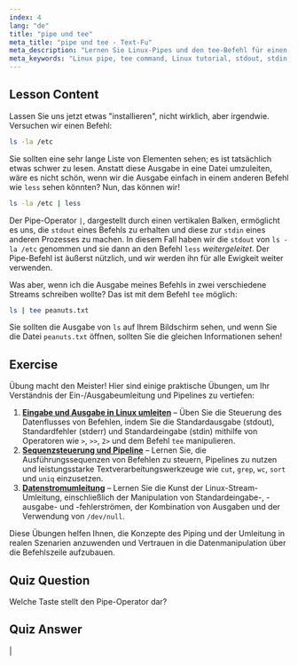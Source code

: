 ```yaml
---
index: 4
lang: "de"
title: "pipe und tee"
meta_title: "pipe und tee - Text-Fu"
meta_description: "Lernen Sie Linux-Pipes und den tee-Befehl für einen effizienten Datenfluss in der Befehlszeile. Verstehen Sie stdout, stdin und Dateiausgabe. Verbessern Sie Ihre Linux-Kenntnisse!"
meta_keywords: "Linux pipe, tee command, Linux tutorial, stdout, stdin, beginner Linux, command line, Linux guide"
---
```


## Lesson Content

Lassen Sie uns jetzt etwas "installieren", nicht wirklich, aber irgendwie. Versuchen wir einen Befehl:

```bash
ls -la /etc
```

Sie sollten eine sehr lange Liste von Elementen sehen; es ist tatsächlich etwas schwer zu lesen. Anstatt diese Ausgabe in eine Datei umzuleiten, wäre es nicht schön, wenn wir die Ausgabe einfach in einem anderen Befehl wie `less` sehen könnten? Nun, das können wir!

```bash
ls -la /etc | less
```

Der Pipe-Operator `|`, dargestellt durch einen vertikalen Balken, ermöglicht es uns, die `stdout` eines Befehls zu erhalten und diese zur `stdin` eines anderen Prozesses zu machen. In diesem Fall haben wir die `stdout` von `ls -la /etc` genommen und sie dann an den Befehl `less` _weitergeleitet_. Der Pipe-Befehl ist äußerst nützlich, und wir werden ihn für alle Ewigkeit weiter verwenden.

Was aber, wenn ich die Ausgabe meines Befehls in zwei verschiedene Streams schreiben wollte? Das ist mit dem Befehl `tee` möglich:

```bash
ls | tee peanuts.txt
```

Sie sollten die Ausgabe von `ls` auf Ihrem Bildschirm sehen, und wenn Sie die Datei `peanuts.txt` öffnen, sollten Sie die gleichen Informationen sehen!

## Exercise

Übung macht den Meister! Hier sind einige praktische Übungen, um Ihr Verständnis der Ein-/Ausgabeumleitung und Pipelines zu vertiefen:

1. **[Eingabe und Ausgabe in Linux umleiten](https://labex.io/de/labs/comptia-redirecting-input-and-output-in-linux-590840)** – Üben Sie die Steuerung des Datenflusses von Befehlen, indem Sie die Standardausgabe (stdout), Standardfehler (stderr) und Standardeingabe (stdin) mithilfe von Operatoren wie `>`, `>>`, `2>` und dem Befehl `tee` manipulieren.
2. **[Sequenzsteuerung und Pipeline](https://labex.io/de/labs/linux-sequence-control-and-pipeline-17994)** – Lernen Sie, die Ausführungssequenzen von Befehlen zu steuern, Pipelines zu nutzen und leistungsstarke Textverarbeitungswerkzeuge wie `cut`, `grep`, `wc`, `sort` und `uniq` einzusetzen.
3. **[Datenstromumleitung](https://labex.io/de/labs/linux-data-stream-redirection-17995)** – Lernen Sie die Kunst der Linux-Stream-Umleitung, einschließlich der Manipulation von Standardeingabe-, -ausgabe- und -fehlerströmen, der Kombination von Ausgaben und der Verwendung von `/dev/null`.

Diese Übungen helfen Ihnen, die Konzepte des Piping und der Umleitung in realen Szenarien anzuwenden und Vertrauen in die Datenmanipulation über die Befehlszeile aufzubauen.

## Quiz Question

Welche Taste stellt den Pipe-Operator dar?

## Quiz Answer

|
